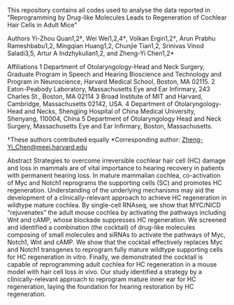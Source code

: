 This repository contains all codes used to analyse the data reported in "Reprogramming by Drug-like Molecules Leads to Regeneration of Cochlear Hair Cells in Adult Mice"

Authors
Yi-Zhou Quan1,2†, Wei Wei1,2,4†, Volkan Ergin1,2†, Arun Prabhu Rameshbabu1,2, Mingqian Huang1,2, Chunjie Tian1,2, Srinivas Vinod Saladi3,5, Artur A Indzhykulian1,2, and Zheng-Yi Chen1,2*

Affiliations 
1 Department of Otolaryngology-Head and Neck Surgery, Graduate Program in Speech and Hearing Bioscience and Technology and Program in Neuroscience,
Harvard Medical School, Boston, MA 02115.
2 Eaton-Peabody Laboratory, Massachusetts Eye and Ear Infirmary, 243 Charles St., Boston, MA 02114
3 Broad Institute of MIT and Harvard, Cambridge, Massachusetts 02142, USA.
4 Department of Otolaryngology-Head and Necks, Shengjing Hospital of China Medical University, Shenyang, 110004, China
5 Department of Otolaryngology Head and Neck Surgery, Massachusetts Eye and Ear Infirmary, Boston, Massachusetts.

†These authors contributed equally
*Corresponding author: Zheng-Yi_Chen@meei.harvard.edu 

Abstract
Strategies to overcome irreversible cochlear hair cell (HC) damage and loss in mammals are of vital importance to hearing recovery in patients with permanent hearing loss. In mature mammalian cochlea, co-activation of Myc and Notch1 reprograms the supporting cells (SC) and promotes HC regeneration. Understanding of the underlying mechanisms may aid the development of a clinically-relevant approach to achieve HC regeneration in wildtype mature cochlea. By single-cell RNAseq, we show that MYC/NICD “rejuvenates” the adult mouse cochlea by activating the pathways including Wnt and cAMP, whose blockade suppresses HC regeneration. We screened and identified a combination (the cocktail) of drug-like molecules composing of small molecules and siRNAs to activate the pathways of Myc, Notch1, Wnt and cAMP. We show that the cocktail effectively replaces Myc and Notch1 transgenes to reprogram fully mature wildtype supporting cells for HC regeneration in vitro. Finally, we demonstrated the cocktail is capable of reprogramming adult cochlea for HC regeneration in a mouse model with hair cell loss in vivo. Our study identified a strategy by a clinically-relevant approach to reprogram mature inner ear for HC regeneration, laying the foundation for hearing restoration by HC regeneration. 
